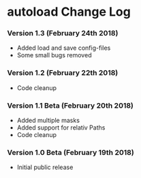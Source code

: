 # autoload Change Log

### Version 1.3 (February 24th 2018)
* Added load and save config-files
* Some small bugs removed

### Version 1.2 (February 22th 2018)
* Code cleanup

### Version 1.1 Beta (February 20th 2018)
* Added multiple masks
* Added support for relativ Paths
* Code cleanup

### Version 1.0 Beta (February 19th 2018)
* Initial public release